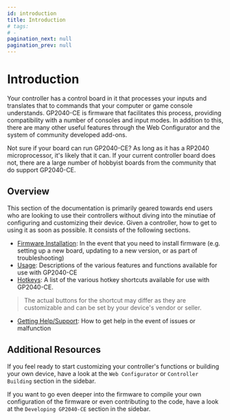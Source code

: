 ```yaml
---
id: introduction
title: Introduction
# tags:
# - 
pagination_next: null
pagination_prev: null
---
```


# Introduction

Your controller has a control board in it that processes your inputs and translates that to commands that your computer or game console understands. GP2040-CE is firmware that facilitates this process, providing compatibility with a number of consoles and input modes. In addition to this, there are many other useful features through the Web Configurator and the system of community developed add-ons.

Not sure if your board can run GP2040-CE? As long as it has a RP2040 microprocessor, it's likely that it can. If your current controller board does not, there are a large number of hobbyist boards from the community that do support GP2040-CE.

## Overview

This section of the documentation is primarily geared towards end users who are looking to use their controllers without diving into the minutiae of configuring and customizing their device. Given a controller, how to get to using it as soon as possible. It consists of the following sections.

- [Firmware Installation](./installation.md "GP2040-CE | Firmware Installation"): In the event that you need to install firmware (e.g. setting up a new board, updating to a new version, or as part of troubleshooting)
- [Usage](./usage.mdx "GP2040-CE | Usage"): Descriptions of the various features and functions available for use with GP2040-CE
- [Hotkeys](./hotkeys.mdx "GP2040-CE | Hotkeys"): A list of the various hotkey shortcuts available for use with GP2040-CE.

> The actual buttons for the shortcut may differ as they are customizable and can be set by your device's vendor or seller.

- [Getting Help/Support](./getting-help-support.md "GP2040-CE | Getting Help"): How to get help in the event of issues or malfunction

## Additional Resources

If you feel ready to start customizing your controller's functions or building your own device, have a look at the `Web Configurator` or `Controller Building` section in the sidebar.

If you want to go even deeper into the firmware to compile your own configuration of the firmware or even contributing to the code, have a look at the `Developing GP2040-CE` section in the sidebar.
